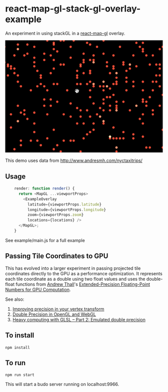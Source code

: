 # react-map-gl-stack-gl-overlay-example

An experiment in using stackGL in a
[react-map-gl](https://github.com/uber/react-map-gl) overlay.

![](demo.gif)

This demo uses data from http://www.andresmh.com/nyctaxitrips/

## Usage

````js
    render: function render() {
      return <MapGL ...viewportProps>
        <ExampleOverlay
          latitude={viewportProps.latitude}
          longitude={viewportProps.longitude}
          zoom={viewportProps.zoom}
          locations={locations} />
      </MapGL>;
    }
````

See example/main.js for a full example

## Passing Tile Coordinates to GPU

This has evolved into a larger experiment in passing projected tile coordinates
directly to the GPU as a performance optimization. It represents each tile
coordinate as a double using two float values and uses the double-float
functions from [Andrew Thall](http://andrewthall.org/)'s
[Extended-Precision Floating-Point Numbers for GPU Computation](http://andrewthall.org/papers/df64_qf128.pdf).

See also:

1. [Improving precision in your vertex transform](http://github.prideout.net/emulating-double-precision/)
2. [Double Precision in OpenGL and WebGL](http://blog.hvidtfeldts.net/index.php/2012/07/double-precision-in-opengl-and-webgl/)
3. [Heavy computing with GLSL – Part 2: Emulated double precision](https://www.thasler.com/blog/blog/glsl-part2-emu)

## To install

    npm install

## To run

    npm run start

This will start a budo server running on localhost:9966.
